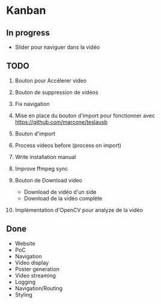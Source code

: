 # Kanban

## In progress

- Slider pour naviguer dans la vidéo

## TODO

1. Bouton pour Accélerer video
2. Bouton de suppression de vidéos
3. Fix navigation
4. Mise en place du bouton d'import pour fonctionner avec <https://github.com/marcone/teslausb>
5. Bouton d'import
6. Process videos before (process on import)
7. Write installation manual
8. Improve ffmpeg sync
9. Bouton de Download video

   - Download de vidéo d'un side
   - Download de la vidéo complète

10. Implémentation d'OpenCV pour analyze de la vidéo

## Done

- Website
- PoC
- Navigation
- Video display
- Poster generation
- Video streaming
- Logging
- Navigation/Routing
- Styling
